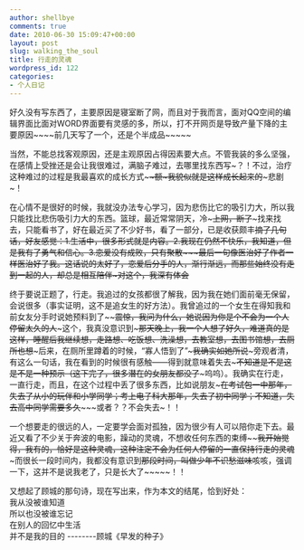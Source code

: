 ```yaml
---
author: shellbye
comments: true
date: 2010-06-30 15:09:47+00:00
layout: post
slug: walking_the_soul
title: 行走的灵魂
wordpress_id: 122
categories:
- 个人日记
---
```


好久没有写东西了，主要原因是寝室断了网，而且对于我而言，面对QQ空间的编辑界面比面对WORD界面要有灵感的多，所以，打不开网页是导致产量下降的主要原因~~~~前几天写了一个，还是个半成品~~~~~  
  
当然，不能总找客观原因，还是主观原因占得因素要大点。不管我装的多么坚强，在感情上受挫还是会让我很难过，满脑子难过，去哪里找东西写~？！不过，治疗这种难过的过程是我最喜欢的成长方式~~~~额~我貌似就是这样成长起来的~~~悲剧~！  
  
在心情不是很好的时候，我就没办法专心学习，因为悲伤比它的吸引力大，所以我只能找比悲伤吸引力大的东西。篮球，最近常常阴天，冷~~~上网，断了~~~找来找去，只能看书了，好在最近买了不少好书，看了一部分，已是收获颇丰~~~~摘了几句话，好友感觉：1.生活中，很多形式就是内容。2.我现在仍然不快乐，我知道，但是我有了勇气和信心。3.恋爱没有成败，只有聚散~~~~~最后一句像医治好了作者一样医治好了我。这话说的太好了，恋爱后分手的人，渐行渐远，而那些始终没有走到一起的人，却总是相互陪伴~~~对这个，我深有体会~~~~  
  
终于要说正题了，行走。我追过的女孩都很了解我，因为我在她们面前毫无保留，会说很多（事实证明，这不是追女生的好方法）。我曾追过的一个女生在得知我和前女友分手时说她预料到了~~~~震惊，我问为什么，她说因为你是个不会为一个人停留太久的人~~~这个，我真没意识到~~~~~那天晚上，我一个人想了好久，难道真的是这样，睡醒后我继续想，走路想、吃饭想、洗澡想，去教室想，去图书馆想，去厕所也想~~~~~后来，在厕所里蹲着的时候，“寡人悟到了”~~~我确实如她所说~~~旁观者清，有这么一句话，我在看到的时候很有感触——得到就意味着失去~~~不知道是不是这是不是一种预示（这下完了，很多潜在的女朋友都没了~~~呜呜）。我确实在行走，一直行走，而且，在这个过程中丢了很多东西，比如说朋友~~~在考试包一中那年，失去了从小的玩伴和小学同学；考上电子科大那年，失去了初中同学；不知道，失去高中同学需要多久~~~~~或者？？不会失去~！！  
  
一个想要走的很远的人，一定要学会面对孤独，因为很少有人可以陪你走下去。最近又看了不少关于奔波的电影，躁动的灵魂，不想收任何东西的束缚~~~~我开始觉得，我有的，恰好是这种灵魂，这种注定不会为任何人停留的一直保持行走的灵魂~~~而很长一段时间内，我都没有意识到~~那段时间，叫做少年不识愁滋味~~咳咳，强调一下，这并不是说我老了，只是长大了~~~~~！！  
  
又想起了顾城的那句诗，现在写出来，作为本文的结尾，恰到好处：  
我从没被谁知道  
所以也没被谁忘记  
在别人的回忆中生活  
并不是我的目的 --------顾城《早发的种子》  
  

